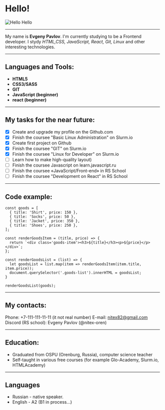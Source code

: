 # Hello!

![Hello Hello](https://media.giphy.com/media/hvRJCLFzcasrR4ia7z/giphy.gif)
***
My name is **Evgeny Pavlov**. I'm currently studying to be a Frontend developer. I stydy  _HTML,CSS, JavaScript, React, Git, Linux_ and other interesting technologies.

---------------------------------------

## Languages and Tools:
*  **HTML5**
*  **CSS3/SASS**
*  **GIT** 
*  **JavaScript (beginner)**
*  **react (beginner)**
---------------------------------------
## My tasks for the near future:

- [x] Create and upgrade my profile on the  Github.com
- [x] Finish the coursee "Basic Linux Administration" on Slurm.io
- [x] Create first project on Github
- [x] Finish the coursee "GIT" on Slurm.io
- [x] Finish the coursee "Linux for Developer" on Slurm.io
- [ ] Learn how to make high-quality layout)
- [ ] Finish the coursee Javascript on learn.javascript.ru
- [ ] Finish the coursee «JavaScript/Front-end» in RS School 
- [ ] Finish the coursee "Development on React" in RS School
*****
## Code example:
```
const goods = [
  { title: 'Shirt', price: 150 },
  { title: 'Socks', price: 50 },
  { title: 'Jacket', price: 350 },
  { title: 'Shoes', price: 250 },
];

const renderGoodsItem = (title, price) => {
  return `<div class='goods-item'><h3>${title}</h3><p>${price}</p></div>`;
};

const renderGoodsList = (list) => {
  let goodsList = list.map(item => renderGoodsItem(item.title, item.price));
  document.querySelector('.goods-list').innerHTML = goodsList;
}

renderGoodsList(goods);
```
*****
## My contacts:
Phone: +7-111-111-11-11 (it not real number)
E-mail: nitex82@gmail.com
Discord (RS school): Evgeny Pavlov (@nitex-oren) 
*****
## Education:
* Graduated from OSPU (Orenburg, Russia), computer science teacher
* Self-taught in various free courses (for example Glo-Academy, Slurm.io, HTMLAcademy)
*****
## Languages
* Russian - native speaker.
* English - A2 (B1 in process…)

